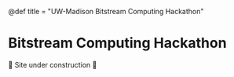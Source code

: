 @def title = "UW-Madison Bitstream Computing Hackathon"

# Bitstream Computing Hackathon

🚧 Site under construction 🚧
